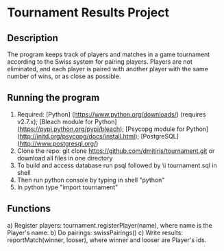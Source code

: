 # Tournament Results Project

## Description

The program keeps track of players and matches in a game tournament according to the Swiss system for pairing players. Players are not eliminated, and each player is paired with another player with the same number of wins, or as close as possible.

## Running the program
1. Required: [Python] (https://www.python.org/downloads/) (requires v2.7.x); [Bleach module for Python] (https://pypi.python.org/pypi/bleach); [Psycopg module for Python] (http://initd.org/psycopg/docs/install.html); [PostgreSQL] (http://www.postgresql.org/)
2. Clone the repo: git clone https://github.com/dmitiris/tournament.git
   or download all files in one directory
3. To build and access database run psql followed by \i tournament.sql in shell
4. Then run python console by typing in shell "python"
5. In python type "import tournament"

## Functions
a) Register players: tournament.registerPlayer(name), where name is the Player's name.
b) Do pairings: swissPairings()
c) Write results: reportMatch(winner, looser), where winner and looser are Player's ids.